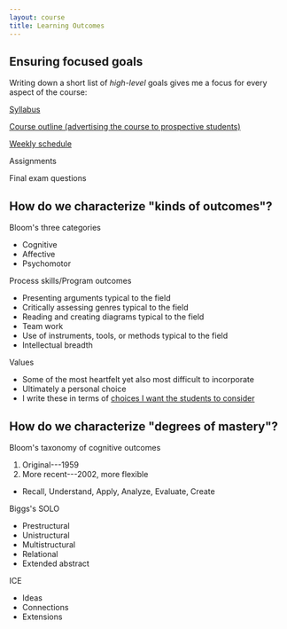 ```yaml
---
layout: course
title: Learning Outcomes
---
```

## Ensuring focused goals

Writing down a short list of _high-level_ goals gives me a focus for every aspect of the course:

[Syllabus](http://sfu-innovation.github.io/474-14-1/outcomes.html)

[Course outline (advertising the course to prospective students)](https://portal.cs.sfu.ca/portal/outlines/1141-CMPT-474-D100/)

[Weekly schedule](http://sfu-innovation.github.io/474-14-1/schedule.html)

Assignments

Final exam questions

## How do we characterize "kinds of outcomes"?

Bloom's three categories

- Cognitive
- Affective
- Psychomotor

Process skills/Program outcomes

- Presenting arguments typical to the field
- Critically assessing genres typical to the field
- Reading and creating diagrams typical to the field
- Team work
- Use of instruments, tools, or methods typical to the field
- Intellectual breadth

Values

- Some of the most heartfelt yet also most difficult to incorporate
- Ultimately a personal choice
- I write these in terms of [choices I want the students to consider](http://www.cs.sfu.ca/CourseCentral/363/ted/363-11-1/outcomes.html)

## How do we characterize "degrees of mastery"?

Bloom's taxonomy of cognitive outcomes

1. Original---1959
2. More recent---2002, more flexible
 - Recall, Understand, Apply, Analyze, Evaluate, Create

Biggs's SOLO

- Prestructural
- Unistructural
- Multistructural
- Relational
- Extended abstract

ICE

- Ideas
- Connections
- Extensions